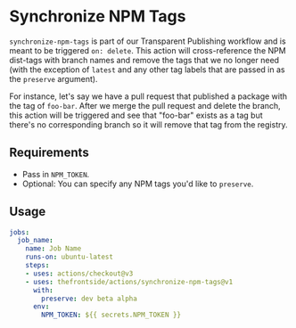 # Synchronize NPM Tags
`synchronize-npm-tags` is part of our Transparent Publishing workflow and is meant to be triggered `on: delete`. This action will cross-reference the NPM dist-tags with branch names and remove the tags that we no longer need (with the exception of `latest` and any other tag labels that are passed in as the `preserve` argument).

For instance, let's say we have a pull request that published a package with the tag of `foo-bar`. After we merge the pull request and delete the branch, this action will be triggered and see that "foo-bar" exists as a tag but there's no corresponding branch so it will remove that tag from the registry.

## Requirements
- Pass in `NPM_TOKEN`.
- Optional: You can specify any NPM tags you'd like to `preserve`.

## Usage
```yaml
jobs:
  job_name:
    name: Job Name
    runs-on: ubuntu-latest
    steps:
    - uses: actions/checkout@v3
    - uses: thefrontside/actions/synchronize-npm-tags@v1
      with:
        preserve: dev beta alpha
      env:
        NPM_TOKEN: ${{ secrets.NPM_TOKEN }}
```
